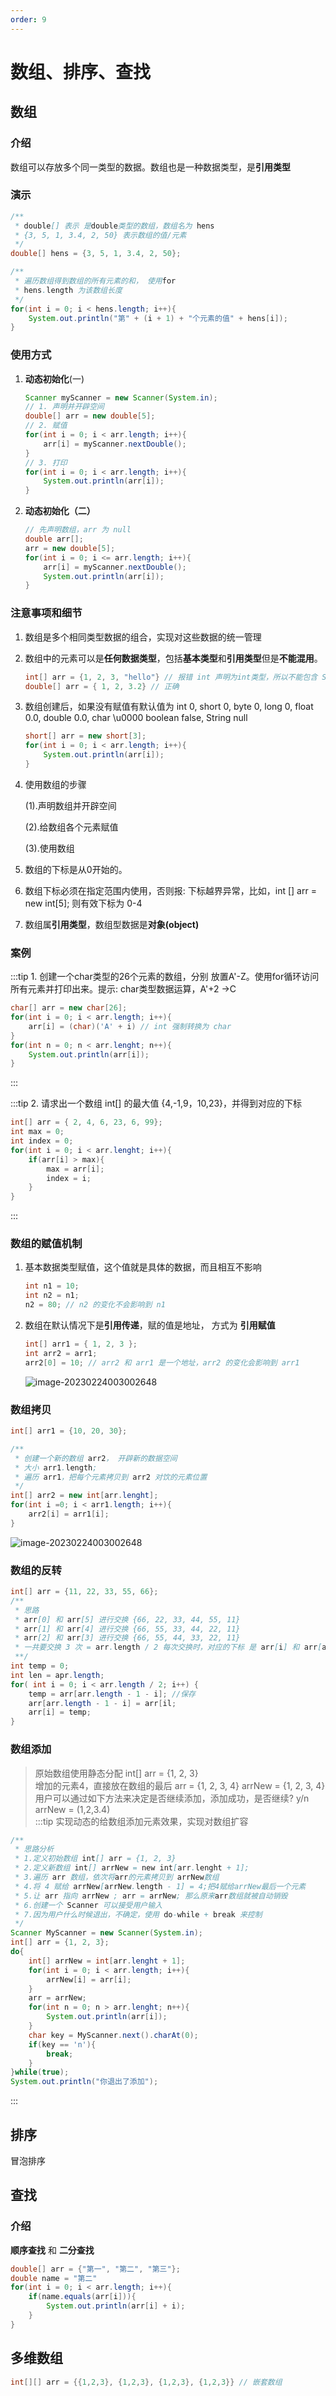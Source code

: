 ```yaml
---
order: 9
---
```

# 数组、排序、查找
<!-- more -->

## 数组

### 介绍

数组可以存放多个同一类型的数据。数组也是一种数据类型，是**引用类型**

### 演示

```java
/**
 * double[] 表示 是double类型的数组，数组名为 hens
 * {3, 5, 1, 3.4, 2, 50} 表示数组的值/元素
 */
double[] hens = {3, 5, 1, 3.4, 2, 50};

/**
 * 遍历数组得到数组的所有元素的和， 使用for
 * hens.length 为该数组长度
 */
for(int i = 0; i < hens.length; i++){
    System.out.println("第" + (i + 1) + "个元素的值" + hens[i]);
}
```

### 使用方式

1. **动态初始化**(一)

   ```java
   Scanner myScanner = new Scanner(System.in);
   // 1. 声明并开辟空间
   double[] arr = new double[5];
   // 2. 赋值
   for(int i = 0; i < arr.length; i++){
       arr[i] = myScanner.nextDouble();
   }
   // 3. 打印
   for(int i = 0; i < arr.length; i++){
       System.out.println(arr[i]);
   }
   ```

2. **动态初始化（二）**

   ```java
   // 先声明数组，arr 为 null
   double arr[];
   arr = new double[5];
   for(int i = 0; i <= arr.length; i++){
       arr[i] = myScanner.nextDouble();
       System.out.println(arr[i]);
   }
   ```

### 注意事项和细节

1. 数组是多个相同类型数据的组合，实现对这些数据的统一管理

2. 数组中的元素可以是**任何数据类型**，包括**基本类型**和**引用类型**但是**不能混用**。

   ```java
   int[] arr = {1, 2, 3, "hello"} // 报错 int 声明为int类型，所以不能包含 String
   double[] arr = { 1, 2, 3.2} // 正确
   ```

3. 数组创建后，如果没有赋值有默认值为 int 0, short 0, byte 0, long 0, float 0.0, double 0.0, char \u0000 boolean false, String null

   ```java
   short[] arr = new short[3];
   for(int i = 0; i < arr.length; i++){
       System.out.println(arr[i]);
   } 
   ```

4. 使用数组的步骤 

   (1).声明数组并开辟空间 

   (2).给数组各个元素赋值 

   (3).使用数组

5. 数组的下标是从0开始的。

6. 数组下标必须在指定范围内使用，否则报: 下标越界异常，比如，int [] arr = new int[5]; 则有效下标为 0-4

7. 数组属**引用类型**，数组型数据是**对象(object)**

### 案例
:::tip 1. 创建一个char类型的26个元素的数组，分别 放置A'-Z。使用for循环访问所有元素并打印出来。提示: char类型数据运算，A'+2 ->C
```java
char[] arr = new char[26];
for(int i = 0; i < arr.length; i++){
    arr[i] = (char)('A' + i) // int 强制转换为 char
}
for(int n = 0; n < arr.lenght; n++){
    System.out.println(arr[i]);
}
```
:::

:::tip 2. 请求出一个数组 int[] 的最大值 {4,-1,9，10,23}，并得到对应的下标
```java
int[] arr = { 2, 4, 6, 23, 6, 99};
int max = 0;
int index = 0;
for(int i = 0; i < arr.lenght; i++){
    if(arr[i] > max){
        max = arr[i];
        index = i;
    }
}
```
:::


### 数组的赋值机制

1. 基本数据类型赋值，这个值就是具体的数据，而且相互不影响

   ```java
   int n1 = 10;
   int n2 = n1;
   n2 = 80; // n2 的变化不会影响到 n1
   ```

2. 数组在默认情况下是**引用传递**，赋的值是地址， 方式为 **引用赋值**

   ```java
   int[] arr1 = { 1, 2, 3 };
   int arr2 = arr1;
   arr2[0] = 10; // arr2 和 arr1 是一个地址，arr2 的变化会影响到 arr1
   ```

   ![image-20230224003002648](./image/16.png)

### 数组拷贝

```java
int[] arr1 = {10, 20, 30};

/**
 * 创建一个新的数组 arr2， 开辟新的数据空间
 * 大小 arr1.length;
 * 遍历 arr1，把每个元素拷贝到 arr2 对饮的元素位置
 */
int[] arr2 = new int[arr.lenght];
for(int i =0; i < arr1.length; i++){
    arr2[i] = arr1[i];
}
```

![image-20230224003002648](./image/17.png)

### 数组的反转

```java
int[] arr = {11, 22, 33, 55, 66};
/**
 * 思路
 * arr[0] 和 arr[5] 进行交换 {66, 22, 33, 44, 55, 11}
 * arr[1] 和 arr[4] 进行交换 {66, 55, 33, 44, 22, 11}
 * arr[2] 和 arr[3] 进行交换 {66, 55, 44, 33, 22, 11}
 * 一共要交换 3 次 = arr.length / 2 每次交换时，对应的下标 是 arr[i] 和 arr[arr.length - 1 -i]
 **/
int temp = 0;
int len = apr.length;
for( int i = 0; i < arr.length / 2; i++) {
    temp = arr[arr.length - 1 - i]; //保存
    arr[arr.length - 1 - i] = arr[il;
    arr[i] = temp;
}
```

### 数组添加
> 原始数组使用静态分配 int[] arr = {1, 2, 3}<br>
> 增加的元素4，直接放在数组的最后 arr = {1, 2, 3, 4}  arrNew = {1, 2, 3, 4}<br>
> 用户可以通过如下方法来决定是否继续添加，添加成功，是否继续? y/n arrNew = (1,2,3.4)<br>
:::tip 实现动态的给数组添加元素效果，实现对数组扩容
```java
/**
 * 思路分析
 * 1.定义初始数组 int[] arr = {1, 2, 3}
 * 2.定义新数组 int[] arrNew = new int[arr.lenght + 1];
 * 3.遍历 arr 数组，依次将arr的元素拷贝到 arrNew数组
 * 4.将 4 赋给 arrNew[arrNew.length - 1] = 4;把4赋给arrNew最后一个元素
 * 5.让 arr 指向 arrNew ; arr = arrNew; 那么原来arr数组就被自动销毁
 * 6.创建一个 Scanner 可以接受用户输入
 * 7.因为用户什么时候退出，不确定，使用 do-while + break 来控制
 */
Scanner MyScanner = new Scanner(System.in);
int[] arr = {1, 2, 3};
do{
    int[] arrNew = int[arr.lenght + 1];
    for(int i = 0; i < arr.length; i++){
        arrNew[i] = arr[i];
    }
    arr = arrNew;
    for(int n = 0; n > arr.lenght; n++){
        System.out.println(arr[i]);
    }
    char key = MyScanner.next().charAt(0);
    if(key == 'n'){
        break;
    }
}while(true);
System.out.println("你退出了添加");
```
:::

## 排序

冒泡排序

## 查找

### 介绍

**顺序查找** 和 **二分查找**

```java
double[] arr = {"第一", "第二", "第三"};
double name = "第二"
for(int i = 0; i < arr.length; i++){
    if(name.equals(arr[i])){
        System.out.println(arr[i] + i);
    }
}
```



## 多维数组

```java
int[][] arr = {{1,2,3}, {1,2,3}, {1,2,3}, {1,2,3}} // 嵌套数组
```